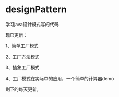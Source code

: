 # designPattern

学习java设计模式写的代码

现已更新：

1、简单工厂模式

2、工厂方法模式

3、抽象工厂模式

4、工厂模式在实际中的应用，一个简单的计算器demo

剩下的每天更新。


